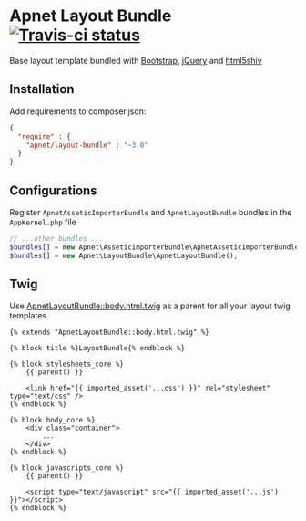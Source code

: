 Apnet Layout Bundle [![Travis-ci status](https://travis-ci.org/apnet/LayoutBundle.png?branch=master)](https://travis-ci.org/apnet/LayoutBundle/)
===================

Base layout template bundled with [Bootstrap](https://github.com/apnet/bootstrap), [jQuery](https://github.com/apnet/jquery) and [html5shiv](https://github.com/apnet/html5shiv)

Installation
------------

Add requirements to composer.json:

``` json
{
  "require" : {
    "apnet/layout-bundle" : "~3.0"
  }
}
```

Configurations
--------------

Register `ApnetAsseticImporterBundle` and `ApnetLayoutBundle` bundles in the `AppKernel.php` file

``` php
// ...other bundles ...
$bundles[] = new Apnet\AsseticImporterBundle\ApnetAsseticImporterBundle();
$bundles[] = new Apnet\LayoutBundle\ApnetLayoutBundle();
```

Twig
----

Use [ApnetLayoutBundle::body.html.twig](https://github.com/apnet/LayoutBundle/blob/master/src/Apnet/LayoutBundle/Resources/views/body.html.twig) as a parent for all your layout twig templates

``` twig
{% extends "ApnetLayoutBundle::body.html.twig" %}

{% block title %}LayoutBundle{% endblock %}

{% block stylesheets_core %}
    {{ parent() }}

    <link href="{{ imported_asset('...css') }}" rel="stylesheet" type="text/css" />
{% endblock %}

{% block body_core %}
    <div class="container">
        ...
    </div>
{% endblock %}

{% block javascripts_core %}
    {{ parent() }}

    <script type="text/javascript" src="{{ imported_asset('...js') }}"></script>
{% endblock %}
```
